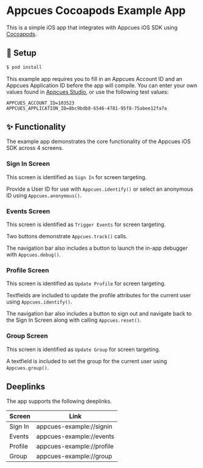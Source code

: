 # Appcues Cocoapods Example App

This is a simple iOS app that integrates with Appcues iOS SDK using [Cocoapods](https://cocoapods.org/).

## 🚀 Setup

```sh
$ pod install
```

This example app requires you to fill in an Appcues Account ID and an Appcues Application ID before the app will compile. You can enter your own values found in [Appcues Studio](https://studio.appcues.com), or use the following test values:

```
APPCUES_ACCOUNT_ID=103523
APPCUES_APPLICATION_ID=8bc9bdb8-6546-4781-95f8-75abee12fa7a
```

## ✨ Functionality

The example app demonstrates the core functionality of the Appcues iOS SDK across 4 screens.

### Sign In Screen

This screen is identified as `Sign In` for screen targeting.

Provide a User ID for use with `Appcues.identify()` or select an anonymous ID using `Appcues.anonymous()`.

### Events Screen

This screen is identified as `Trigger Events` for screen targeting.

Two buttons demonstrate `Appcues.track()` calls.

The navigation bar also includes a button to launch the in-app debugger with `Appcues.debug()`.

### Profile Screen

This screen is identified as `Update Profile` for screen targeting.

Textfields are included to update the profile attributes for the current user using `Appcues.identify()`.

The navigation bar also includes a button to sign out and navigate back to the Sign In Screen along with calling `Appcues.reset()`.

### Group Screen

This screen is identified as `Update Group` for screen targeting.

A textfield is included to set the group for the current user using `Appcues.group()`.

## Deeplinks

The app supports the following deeplinks.

| Screen  | Link                      |
| ------- | ------------------------- |
| Sign In | appcues-example://signin  |
| Events  | appcues-example://events  |
| Profile | appcues-example://profile |
| Group   | appcues-example://group   |

